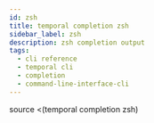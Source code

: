 ```yaml
---
id: zsh
title: temporal completion zsh
sidebar_label: zsh
description: zsh completion output
tags:
  - cli reference
  - temporal cli
  - completion
  - command-line-interface-cli
---
```


source <(temporal completion zsh)
